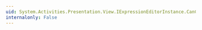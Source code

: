 ```yaml
---
uid: System.Activities.Presentation.View.IExpressionEditorInstance.CanCompleteWord
internalonly: False
---
```

